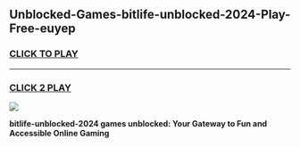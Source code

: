
## Unblocked-Games-bitlife-unblocked-2024-Play-Free-euyep
<h3>
<a href="https://premium76.site?title=bitlife-unblocked-2024&ref=23A">CLICK TO PLAY</a></h3>
<hr>

<h3>
<a href="https://premium76.site?title=bitlife-unblocked-2024&ref=23A">CLICK 2 PLAY</a>
  
</h3>

<a href="https://premium76.site?title=bitlife-unblocked-2024&ref=23A"><img src="https://clearcache.store/games.png"></a>


**bitlife-unblocked-2024 games unblocked: Your Gateway to Fun and Accessible Online Gaming**
